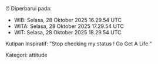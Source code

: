 ⏰ Diperbarui pada:
- WIB: Selasa, 28 Oktober 2025 16.29.54 UTC
- WITA: Selasa, 28 Oktober 2025 17.29.54 UTC
- WIT: Selasa, 28 Oktober 2025 18.29.54 UTC

Kutipan Inspiratif:
"Stop checking my status ! Go Get A Life "


Kategori: attitude

